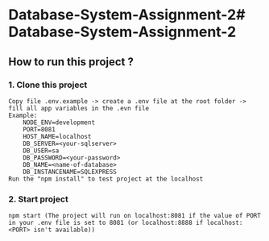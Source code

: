 # Database-System-Assignment-2# Database-System-Assignment-2

## How to run this project ?
### 1. Clone this project
	Copy file .env.example -> create a .env file at the root folder -> fill all app variables in the .evn file
	Example:
    	NODE_ENV=development
    	PORT=8081
    	HOST_NAME=localhost
    	DB_SERVER=<your-sqlserver>
    	DB_USER=sa
    	DB_PASSWORD=<your-password>
    	DB_NAME=<name-of-database>
    	DB_INSTANCENAME=SQLEXPRESS
	Run the "npm install" to test project at the localhost
### 2. Start project
	npm start (The project will run on localhost:8081 if the value of PORT in your .env file is set to 8081 (or localhost:8888 if localhost:<PORT> isn't available))
